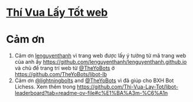 # [Thí Vua Lấy Tốt web](https://thi-vua-lay-tot.github.io/)

# Cảm ơn
1. Cảm ơn [lenguyenthanh](https://github.com/lenguyenthanh) vì trang web được lấy ý tưởng từ mã trang web của anh ấy https://github.com/lenguyenthanh/lenguyenthanh.github.io và chủ đề trang trí web từ [@TheYoBots](https://github.com/TheYoBots) ở https://github.com/TheYoBots/libot-lb
2. Cảm ơn [@lightningbolts](https://github.com/lightningbolts) and [@TheYoBots](https://github.com/TheYoBots) vì đã giúp cho BXH Bot Lichess. Xem thêm trong https://github.com/Thi-Vua-Lay-Tot/libot-leaderboard?tab=readme-ov-file#c%E1%BA%A3m-%C6%A1n